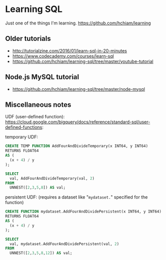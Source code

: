 # Learning SQL

Just one of the things I'm learning. https://github.com/hchiam/learning

## Older tutorials

- http://tutorialzine.com/2016/01/learn-sql-in-20-minutes
- https://www.codecademy.com/courses/learn-sql
- https://github.com/hchiam/learning-sql/tree/master/youtube-tutorial

## Node.js MySQL tutorial

- https://github.com/hchiam/learning-sql/tree/master/node-mysql

## Miscellaneous notes

UDF (user-defined function): https://cloud.google.com/bigquery/docs/reference/standard-sql/user-defined-functions:

temporary UDF:

```sql
CREATE TEMP FUNCTION AddFourAndDivideTemporary(x INT64, y INT64)
RETURNS FLOAT64
AS (
  (x + 4) / y
);

SELECT
  val, AddFourAndDivideTemporary(val, 2)
FROM
  UNNEST([2,3,5,8]) AS val;
```

persistent UDF: (requires a dataset like "`mydataset.`" specified for the function)

```sql
CREATE FUNCTION mydataset.AddFourAndDividePersistent(x INT64, y INT64)
RETURNS FLOAT64
AS (
  (x + 4) / y
);

SELECT
  val, mydataset.AddFourAndDividePersistent(val, 2)
FROM
  UNNEST([2,3,5,8,12]) AS val;
```
